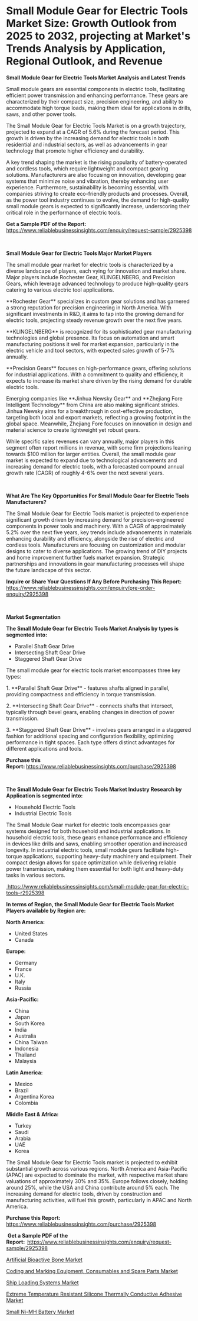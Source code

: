 <p><h1>Small Module Gear for Electric Tools Market Size: Growth Outlook from 2025 to 2032, projecting at Market's Trends Analysis by Application, Regional Outlook, and Revenue</h1></p><p><strong>Small Module Gear for Electric Tools Market Analysis and Latest Trends</strong></p>
<p><p>Small module gears are essential components in electric tools, facilitating efficient power transmission and enhancing performance. These gears are characterized by their compact size, precision engineering, and ability to accommodate high torque loads, making them ideal for applications in drills, saws, and other power tools.</p><p>The Small Module Gear for Electric Tools Market is on a growth trajectory, projected to expand at a CAGR of 5.6% during the forecast period. This growth is driven by the increasing demand for electric tools in both residential and industrial sectors, as well as advancements in gear technology that promote higher efficiency and durability. </p><p>A key trend shaping the market is the rising popularity of battery-operated and cordless tools, which require lightweight and compact gearing solutions. Manufacturers are also focusing on innovation, developing gear systems that minimize noise and vibration, thereby enhancing user experience. Furthermore, sustainability is becoming essential, with companies striving to create eco-friendly products and processes. Overall, as the power tool industry continues to evolve, the demand for high-quality small module gears is expected to significantly increase, underscoring their critical role in the performance of electric tools.</p></p>
<p><strong>Get a Sample PDF of the Report:&nbsp;</strong> <a href="https://www.reliablebusinessinsights.com/enquiry/request-sample/2925398?utm_campaign=1091&utm_medium=2&utm_source=Github&utm_content=ia&utm_term=12032025&utm_id=small-module-gear-for-electric-tools">https://www.reliablebusinessinsights.com/enquiry/request-sample/2925398</a></p>
<p>&nbsp;</p>
<p><strong>Small Module Gear for Electric Tools Major Market Players</strong></p>
<p><p>The small module gear market for electric tools is characterized by a diverse landscape of players, each vying for innovation and market share. Major players include Rochester Gear, KLINGELNBERG, and Precision Gears, which leverage advanced technology to produce high-quality gears catering to various electric tool applications.</p><p>**Rochester Gear** specializes in custom gear solutions and has garnered a strong reputation for precision engineering in North America. With significant investments in R&D, it aims to tap into the growing demand for electric tools, projecting steady revenue growth over the next five years.</p><p>**KLINGELNBERG** is recognized for its sophisticated gear manufacturing technologies and global presence. Its focus on automation and smart manufacturing positions it well for market expansion, particularly in the electric vehicle and tool sectors, with expected sales growth of 5-7% annually.</p><p>**Precision Gears** focuses on high-performance gears, offering solutions for industrial applications. With a commitment to quality and efficiency, it expects to increase its market share driven by the rising demand for durable electric tools.</p><p>Emerging companies like **Jinhua Newsky Gear** and **Zhejiang Fore Intelligent Technology** from China are also making significant strides. Jinhua Newsky aims for a breakthrough in cost-effective production, targeting both local and export markets, reflecting a growing footprint in the global space. Meanwhile, Zhejiang Fore focuses on innovation in design and material science to create lightweight yet robust gears.</p><p>While specific sales revenues can vary annually, major players in this segment often report millions in revenue, with some firm projections leaning towards $100 million for larger entities. Overall, the small module gear market is expected to expand due to technological advancements and increasing demand for electric tools, with a forecasted compound annual growth rate (CAGR) of roughly 4-6% over the next several years.</p></p>
<p>&nbsp;</p>
<p><strong>What Are The Key Opportunities For Small Module Gear for Electric Tools Manufacturers?</strong></p>
<p><p>The Small Module Gear for Electric Tools market is projected to experience significant growth driven by increasing demand for precision-engineered components in power tools and machinery. With a CAGR of approximately 5.2% over the next five years, key trends include advancements in materials enhancing durability and efficiency, alongside the rise of electric and cordless tools. Manufacturers are focusing on customization and modular designs to cater to diverse applications. The growing trend of DIY projects and home improvement further fuels market expansion. Strategic partnerships and innovations in gear manufacturing processes will shape the future landscape of this sector.</p></p>
<p><strong>Inquire or Share Your Questions If Any Before Purchasing This Report:</strong> <a href="https://www.reliablebusinessinsights.com/enquiry/pre-order-enquiry/2925398?utm_campaign=1091&utm_medium=2&utm_source=Github&utm_content=ia&utm_term=12032025&utm_id=small-module-gear-for-electric-tools">https://www.reliablebusinessinsights.com/enquiry/pre-order-enquiry/2925398</a></p>
<p>&nbsp;</p>
<p><strong>Market Segmentation</strong></p>
<p><strong>The Small Module Gear for Electric Tools Market Analysis by types is segmented into:</strong></p>
<p><ul><li>Parallel Shaft Gear Drive</li><li>Intersecting Shaft Gear Drive</li><li>Staggered Shaft Gear Drive</li></ul></p>
<p><p>The small module gear for electric tools market encompasses three key types: </p><p>1. **Parallel Shaft Gear Drive** - features shafts aligned in parallel, providing compactness and efficiency in torque transmission. </p><p>2. **Intersecting Shaft Gear Drive** - connects shafts that intersect, typically through bevel gears, enabling changes in direction of power transmission. </p><p>3. **Staggered Shaft Gear Drive** - involves gears arranged in a staggered fashion for additional spacing and configuration flexibility, optimizing performance in tight spaces. Each type offers distinct advantages for different applications and tools.</p></p>
<p><strong>Purchase this Report:&nbsp;</strong><a href="https://www.reliablebusinessinsights.com/purchase/2925398?utm_campaign=1091&utm_medium=2&utm_source=Github&utm_content=ia&utm_term=12032025&utm_id=small-module-gear-for-electric-tools">https://www.reliablebusinessinsights.com/purchase/2925398</a></p>
<p>&nbsp;</p>
<p><strong>The Small Module Gear for Electric Tools Market Industry Research by Application is segmented into:</strong></p>
<p><ul><li>Household Electric Tools</li><li>Industrial Electric Tools</li></ul></p>
<p><p>The Small Module Gear market for electric tools encompasses gear systems designed for both household and industrial applications. In household electric tools, these gears enhance performance and efficiency in devices like drills and saws, enabling smoother operation and increased longevity. In industrial electric tools, small module gears facilitate high-torque applications, supporting heavy-duty machinery and equipment. Their compact design allows for space optimization while delivering reliable power transmission, making them essential for both light and heavy-duty tasks in various sectors.</p></p>
<p><a href="https://www.reliablebusinessinsights.com/small-module-gear-for-electric-tools-r2925398?utm_campaign=1091&utm_medium=2&utm_source=Github&utm_content=ia&utm_term=12032025&utm_id=small-module-gear-for-electric-tools">&nbsp;https://www.reliablebusinessinsights.com/small-module-gear-for-electric-tools-r2925398</a></p>
<p><strong>In terms of Region, the Small Module Gear for Electric Tools Market Players available by Region are:</strong></p>
<p>
    <p> <strong> North America: </strong>
        <ul>
            <li>United States</li>
            <li>Canada</li>
        </ul>
        </p> 
    <p> <strong> Europe: </strong>
        <ul>
            <li>Germany</li>
            <li>France</li>
            <li>U.K.</li>
            <li>Italy</li>
            <li>Russia</li>
        </ul>
        </p> 
    <p> <strong> Asia-Pacific: </strong>
        <ul>
            <li>China</li>
            <li>Japan</li>
            <li>South Korea</li>
            <li>India</li>
            <li>Australia</li>
            <li>China Taiwan</li>
            <li>Indonesia</li>
            <li>Thailand</li>
            <li>Malaysia</li>
        </ul>
        </p> 
    <p> <strong> Latin America: </strong>
        <ul>
            <li>Mexico</li>
            <li>Brazil</li>
            <li>Argentina Korea</li>
            <li>Colombia</li>
        </ul>
        </p> 
    <p> <strong> Middle East & Africa: </strong>
        <ul>
            <li>Turkey</li>
            <li>Saudi</li>
            <li>Arabia</li>
            <li>UAE</li>
            <li>Korea</li>
        </ul>
    </p>
    </p>
<p><p>The Small Module Gear for Electric Tools market is projected to exhibit substantial growth across various regions. North America and Asia-Pacific (APAC) are expected to dominate the market, with respective market share valuations of approximately 30% and 35%. Europe follows closely, holding around 25%, while the USA and China contribute around 5% each. The increasing demand for electric tools, driven by construction and manufacturing activities, will fuel this growth, particularly in APAC and North America.</p></p>
<p><strong>Purchase this Report: </strong><a href="https://www.reliablebusinessinsights.com/purchase/2925398?utm_campaign=1091&utm_medium=2&utm_source=Github&utm_content=ia&utm_term=12032025&utm_id=small-module-gear-for-electric-tools">https://www.reliablebusinessinsights.com/purchase/2925398</a></p>
<p>&nbsp;<strong>Get a Sample PDF of the Report:&nbsp;&nbsp;</strong><a href="https://www.reliablebusinessinsights.com/enquiry/request-sample/2925398?utm_campaign=1091&utm_medium=2&utm_source=Github&utm_content=ia&utm_term=12032025&utm_id=small-module-gear-for-electric-tools">https://www.reliablebusinessinsights.com/enquiry/request-sample/2925398</a></p>
<p><strong></strong></p>
<p><p><a href="https://github.com/donsonjupa/Market-Research-Report-List-1/blob/main/artificial-bioactive-bone-market.md?utm_campaign=1091&utm_medium=2&utm_source=Github&utm_content=ia&utm_term=12032025&utm_id=small-module-gear-for-electric-tools">Artificial Bioactive Bone Market</a></p><p><a href="https://github.com/roehrtizonov/Market-Research-Report-List-1/blob/main/coding-and-marking-equipment-consumables-and-spare-parts-market.md?utm_campaign=1091&utm_medium=2&utm_source=Github&utm_content=ia&utm_term=12032025&utm_id=small-module-gear-for-electric-tools">Coding and Marking Equipment, Consumables and Spare Parts Market</a></p><p><a href="https://github.com/kumusdadlas/Market-Research-Report-List-1/blob/main/ship-loading-systems-market.md?utm_campaign=1091&utm_medium=2&utm_source=Github&utm_content=ia&utm_term=12032025&utm_id=small-module-gear-for-electric-tools">Ship Loading Systems Market</a></p><p><a href="https://github.com/zhininzacher/Market-Research-Report-List-1/blob/main/extreme-temperature-resistant-silicone-thermally-conductive-adhesive-market.md?utm_campaign=1091&utm_medium=2&utm_source=Github&utm_content=ia&utm_term=12032025&utm_id=small-module-gear-for-electric-tools">Extreme Temperature Resistant Silicone Thermally Conductive Adhesive Market</a></p><p><a href="https://github.com/sgroitrieu7f/Market-Research-Report-List-1/blob/main/small-ni-mh-battery-market.md?utm_campaign=1091&utm_medium=2&utm_source=Github&utm_content=ia&utm_term=12032025&utm_id=small-module-gear-for-electric-tools">Small Ni-MH Battery Market</a></p></p>